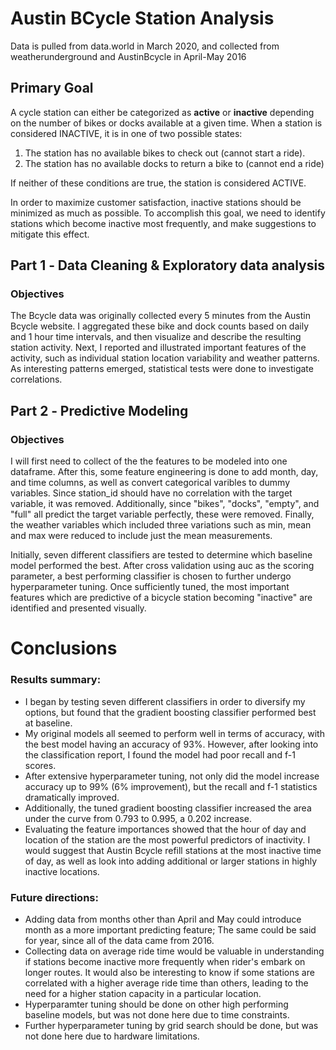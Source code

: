 <h1>Austin BCycle Station Analysis</h1>
    <p> Data is pulled from data.world in March 2020, and collected from weatherunderground and AustinBcycle in April-May 2016</p>
    <h2>Primary Goal</h2>
    <p>A cycle station can either be categorized as <b>active</b> or <b>inactive</b> depending on the number of bikes or docks available at a given time. When a station is considered INACTIVE, it is in one of two possible states:</p>
        <ol>
            <li>The station has no available bikes to check out (cannot start a ride).</li>
            <li>The station has no available docks to return a bike to (cannot end a ride)</li>
    </ol>
    <p>If neither of these conditions are true, the station is considered ACTIVE.
    </p>
    <p> In order to maximize customer satisfaction, inactive stations should be minimized as much as possible. To accomplish this goal, we need to identify stations which become inactive most frequently, and make suggestions to mitigate this effect.</p> 
    
<h2>Part 1 ‑ Data Cleaning & Exploratory data analysis</h2>

<h3>Objectives<br></h3>
<p>The Bcycle data was originally collected every 5 minutes from the Austin Bcycle website. I aggregated these bike and dock counts based on daily and 1 hour time intervals, and then visualize and describe the resulting station activity. Next, I reported and illustrated important features of the activity, such as individual station location variability and weather patterns. As interesting patterns emerged, statistical tests were done to investigate correlations. </p>
</div>

<h2>Part 2 ‑ Predictive Modeling</h2>

<h3>Objectives<br></h3>
<p>I will first need to collect of the the features to be modeled into one dataframe. After this, some feature engineering is done to add month, day, and time columns, as well as convert categorical varibles to dummy variables. Since station_id should have no correlation with the target variable, it was removed. Additionally, since "bikes", "docks", "empty", and "full" all predict the target variable perfectly, these were removed. Finally, the weather variables which included three variations such as min, mean and max were reduced to include just the mean measurements.</p>
<p> Initially, seven different classifiers are tested to determine which baseline model performed the best. After cross validation using auc as the scoring parameter, a best performing classifier is chosen to further undergo hyperparameter tuning. Once sufficiently tuned, the most important features which are predictive of a bicycle station becoming "inactive" are identified and presented visually. </p>
</div>

<div class = 'alert alert-info'> 
    <h1> Conclusions</h1>
    <h3>Results summary:</h3>
    <ul>
<li> I began by testing seven different classifiers in order to diversify my options, but found that the gradient boosting classifier performed best at baseline. </li>
<li> My original models all seemed to perform well in terms of accuracy, with the best model having an accuracy of 93%. However, after looking into the classification report, I found the model had poor recall and f-1 scores. </li>
<li> After extensive hyperparameter tuning, not only did the model increase accuracy up to 99% (6% improvement), but the recall and f-1 statistics dramatically improved. </li>
<li> Additionally, the tuned gradient boosting classifier increased the area under the curve from 0.793 to 0.995, a 0.202 increase. </li>
<li> Evaluating the feature importances showed that the hour of day and location of the station are the most powerful predictors of inactivity. I would suggest that Austin Bcycle refill stations at the most inactive time of day, as well as look into adding additional or larger stations in highly inactive locations.</li>
    </ul>
<h3> Future directions:</h3>
<ul>
<li> Adding data from months other than April and May could introduce month as a more important predicting feature; The same could be said for year, since all of the data came from 2016.</li> 
<li> Collecting data on average ride time would be valuable in understanding if stations become inactive more frequently when rider's embark on longer routes. It would also be interesting to know if some stations are correlated with a higher average ride time than others, leading to the need for a higher station capacity in a particular location.</li>
<li> Hyperparamter tuning should be done on other high performing baseline models, but was not done here due to time constraints. </li>
<li> Further hyperparameter tuning by grid search should be done, but was not done here due to hardware limitations.</li>
    </ul>
</div>
